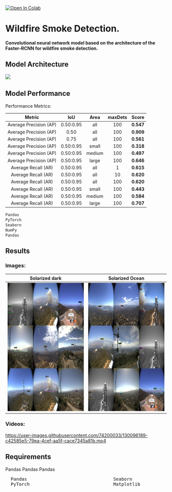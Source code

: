 [![Open In Colab](https://colab.research.google.com/assets/colab-badge.svg)](https://colab.research.google.com/github/JasonManesis/Convolutional-Neural-Network-Classifier-MNIST/blob/main/CNN_MNIST_PyTorch_VISUALS.ipynb)

# Wildfire Smoke Detection.
**Convolutional neural network model based on the architecture of the Faster-RCNN for wildfire smoke detection.**

## Model Architecture

![](/model_architecture.png)

## Model Performance
 
 Performance Metrics:

|          Metric        |         IoU     |      Area   |      maxDets |   Score  |
|:----------------------:|:---------------:|:-----------:|:------------:|:--------:|
|Average Precision  (AP) |0.50:0.95        |    all      | 100          | **0.547**|
|Average Precision  (AP) |0.50             |    all      |100           | **0.909**|
|Average Precision  (AP) |0.75             |    all      | 100          | **0.561**|
|Average Precision  (AP) |0.50:0.95        |  small      | 100          | **0.318**|
|Average Precision  (AP) |0.50:0.95        | medium      | 100          | **0.497**|
|Average Precision  (AP) |0.50:0.95        | large       |         100  | **0.646**|
|Average Recall     (AR) |0.50:0.95        | all         | 1            | **0.615**|
|Average Recall     (AR) |0.50:0.95        | all         |10            | **0.620**|
|Average Recall     (AR) |0.50:0.95        | all         | 100          | **0.620**|
|Average Recall     (AR) |0.50:0.95        | small       | 100          | **0.443**|
|Average Recall     (AR) |0.50:0.95        | medium      | 100          | **0.584**|
|Average Recall     (AR) |0.50:0.95        | large       | 100          | **0.707**|





    Pandas
    PyTorch 
    Seaborn
    NumPy
    Pandas
 

## Results
### Images:


Solarized dark                                                    |     Solarized Ocean
:----------------------------------------------------------------:|:-------------------------:
<img width="500" height="400" src="/Images/Results_image_1.png">  |  <img width="500" height="400" src="/Images/Results_image_2.png">



### Videos:


https://user-images.githubusercontent.com/74200033/130096189-c42585e5-79ea-4cef-aa5f-cace7345a81b.mp4



## Requirements

 Pandas
 Pandas
 Pandas
 
 
 <pre>
  Pandas                                Seaborn                                NumPy                          
  PyTorch                               Matplotlib                             scikit-learn                                                                     
 </pre> 

